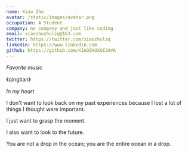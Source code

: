 ```yaml
---
name: Xiao Zhu
avatar: /static/images/avatar.png
occupation: A Student
company: no company and just like coding
email: xiaozhuzhulzq@163.com
twitter: https://twitter.com/xiaozhulzq
linkedin: https://www.linkedin.com
github: https://github.com/XIAOZHUXUEJAVA
---
```



*Favorite music*


《qingtian》


*In my heart*

I don't want to look back on my past experiences because I lost a lot of things I thought were important.


I just want to grasp the moment.


I also want to look to the future.


You are not a drop in the ocean; you are the entire ocean in a drop. 

